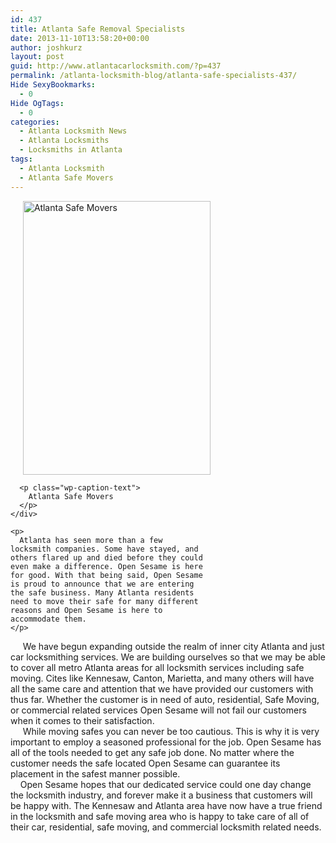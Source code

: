 ```yaml
---
id: 437
title: Atlanta Safe Removal Specialists
date: 2013-11-10T13:58:20+00:00
author: joshkurz
layout: post
guid: http://www.atlantacarlocksmith.com/?p=437
permalink: /atlanta-locksmith-blog/atlanta-safe-specialists-437/
Hide SexyBookmarks:
  - 0
Hide OgTags:
  - 0
categories:
  - Atlanta Locksmith News
  - Atlanta Locksmiths
  - Locksmiths in Atlanta
tags:
  - Atlanta Locksmith
  - Atlanta Safe Movers
---
```

<div class="pf-content">
  <div>
    <div id="attachment_441" style="width: 310px" class="wp-caption alignright">
      <a href="http://www.atlantacarlocksmith.com/sesameContent/uploads/2013/11/Gun-Safe-Movers5433.jpg"><img class="size-full wp-image-441 " style="padding-left: 20px;" alt="Atlanta Safe Movers" src="http://www.atlantacarlocksmith.com/sesameContent/uploads/2013/11/Gun-Safe-Movers5433.jpg" width="300" height="438" /></a>
      
      <p class="wp-caption-text">
        Atlanta Safe Movers
      </p>
    </div>
    
    <p>
      Atlanta has seen more than a few locksmith companies. Some have stayed, and others flared up and died before they could even make a difference. Open Sesame is here for good. With that being said, Open Sesame is proud to announce that we are entering the safe business. Many Atlanta residents need to move their safe for many different reasons and Open Sesame is here to accommodate them.
    </p>
  </div>
  
  <div>
  </div>
  
  <div>
         We have begun expanding outside the realm of inner city Atlanta and just car locksmithing services. We are building ourselves so that we may be able to cover all metro Atlanta areas for all locksmith services including safe moving. Cites like Kennesaw, Canton, Marietta, and many others will have all the same care and attention that we have provided our customers with thus far. Whether the customer is in need of auto, residential, Safe Moving, or commercial related services Open Sesame will not fail our customers when it comes to their satisfaction.
  </div>
  
  <div>
  </div>
  
  <div>
         While moving safes you can never be too cautious. This is why it is very important to employ a seasoned professional for the job. Open Sesame has all of the tools needed to get any safe job done. No matter where the customer needs the safe located Open Sesame can guarantee its placement in the safest manner possible.
  </div>
  
  <div>
  </div>
  
  <div>
        Open Sesame hopes that our dedicated service could one day change the locksmith industry, and forever make it a business that customers will be happy with. The Kennesaw and Atlanta area have now have a true friend in the locksmith and safe moving area who is happy to take care of all of their car, residential, safe moving, and commercial locksmith related needs.
  </div>
</div>